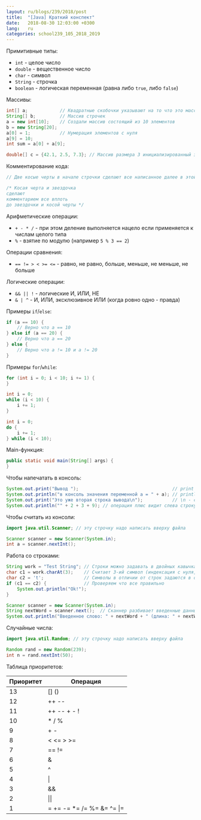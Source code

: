 ```yaml
---
layout: ru/blogs/239/2018/post
title:  "[Java] Краткий конспект"
date:   2018-08-30 12:03:00 +0300
lang:   ru
categories: school239_105_2018_2019
---
```


Примитивные типы:
 - ```int``` - целое число
 - ```double``` - вещественное число
 - ```char``` - символ
 - ```String``` - строчка
 - ```boolean``` - логическая переменная (равна либо ```true```, либо ```false```)
 
Массивы:
```java
int[] a;            // Квадратные скобочки указывают на то что это массив, int - на то что каждый элемент целого типа
String[] b;         // Массив строчек
a = new int[10];    // Создали массив состоящий из 10 элементов
b = new String[20];
a[0] = 1;           // Нумерация элементов с нуля
a[9] = 10;
int sum = a[0] + a[9];

double[] c = {42.1, 2.5, 7.3}; // Массив размера 3 инициализированный значениями в скобочках 
```

Комментирование кода:

```java
// Две косые черты в начале строчки сделают все написанное далее в этой строчке - комментарием

/* Косая черта и звездочка
сделают
комментарием все вплоть
до звездочки и косой черты */
```

Арифметические операции:
 - ```+ - * /``` - при этом деление выполняется нацело если применяется к числам целого типа
 - ```%``` - взятие по модулю (например ```5 % 3 == 2```)
 
Операции сравнения:
 - ```== != > < >= <=``` - равно, не равно, больше, меньше, не меньше, не больше
 
Логические операции:
 - ```&& || !``` - логические И, ИЛИ, НЕ
 - ```& | ^``` - И, ИЛИ, эксклюзивное ИЛИ (когда ровно одно - правда)

Примеры ```if```/```else```:
```java
if (a == 10) {
    // Верно что a == 10
} else if (a == 20) {
    // Верно что a == 20
} else {
    // Верно что a != 10 и a != 20
}
```

Примеры ```for```/```while```:
```java
for (int i = 0; i < 10; i += 1) {
}

int i = 0;
while (i < 10) {
    i += 1;
}

int i = 0;
do {
    i += 1;
} while (i < 10);
```

Main-функция:
```java
public static void main(String[] args) {
}
```

Чтобы напечатать в консоль:
```java
System.out.print("Вывод ");                                   // print - выводит в консоль без окончания строки
System.out.println("в консоль значения переменной a = " + a); // println - выводит в консоль и завершает строку
System.out.print("Это уже вторая строка вывода\n");           // \n - специальный символ завершения строки (иначе говоря - переноса каретки)
System.out.println("" + 2 + 3 + 9); // операция плюс видит слева строку и справа число, поэтому число преобразует в строку и объединит полученные строки и так далее
```

Чтобы считать из консоли:
```java
import java.util.Scanner; // эту строчку надо написать вверху файла
```
```java
Scanner scanner = new Scanner(System.in);
int a = scanner.nextInt();
```

Работа со строками:
```java
String work = "Test String"; // Строки можно задавать в двойных кавычках
char c1 = work.charAt(3);    // Считает 3-ий символ (индексация с нуля, т.е. букву 't')
char c2 = 't';               // Символы в отличии от строк задаются в одинарных кавычках
if (c1 == c2) {              // Проверяем что все правильно
    System.out.println("Ok!");
}

Scanner scanner = new Scanner(System.in);
String nextWord = scanner.next();  // Сканнер разбивает введенные данные по пробелам и переносам строк на "слова"
System.out.println("Введенное слово: " + nextWord + " (длина: " + nextWord.length() + ")");
```

Случайные числа:
```java
import java.util.Random; // эту строчку надо написать вверху файла
```
```java
Random rand = new Random(239);
int n = rand.nextInt(50);
```

Таблица приоритетов:

| Приоритет     | Операция      |
| ------------- | ------------- |
| 13 | [] ()|
| 12 | ++ --|
| 11 |++ -- + - !|
| 10 |  * / % |
| 9 | + - |
| 8 | < <= > >= |
| 7 | == !=  |
| 6 | &  |
| 5 | ^  |
| 4 | \|  |
| 3 | &&  |
| 2  |  \|\|  |
| 1  | =   +=   -= *=   /=   %= &=   ^=   \|=  |
